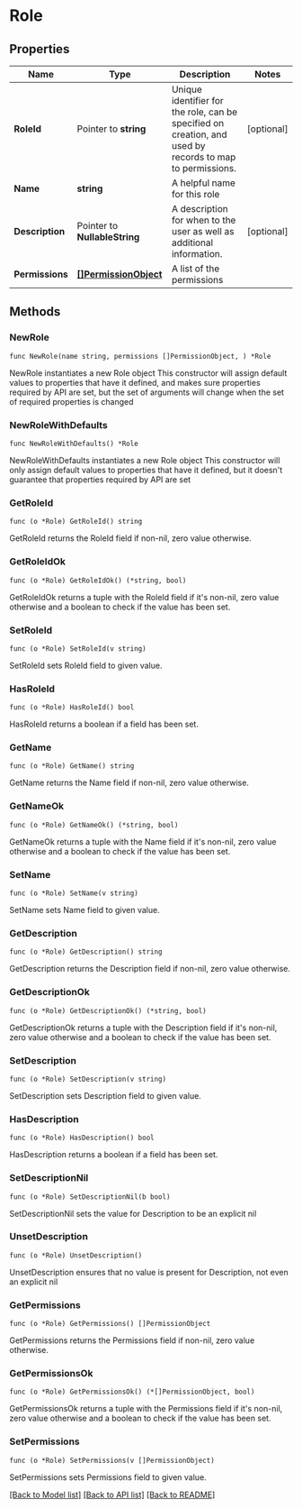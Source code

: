 # Role

## Properties

Name | Type | Description | Notes
------------ | ------------- | ------------- | -------------
**RoleId** | Pointer to **string** | Unique identifier for the role, can be specified on creation, and used by records to map to permissions. | [optional] 
**Name** | **string** | A helpful name for this role | 
**Description** | Pointer to **NullableString** | A description for when to the user as well as additional information. | [optional] 
**Permissions** | [**[]PermissionObject**](PermissionObject.md) | A list of the permissions | 

## Methods

### NewRole

`func NewRole(name string, permissions []PermissionObject, ) *Role`

NewRole instantiates a new Role object
This constructor will assign default values to properties that have it defined,
and makes sure properties required by API are set, but the set of arguments
will change when the set of required properties is changed

### NewRoleWithDefaults

`func NewRoleWithDefaults() *Role`

NewRoleWithDefaults instantiates a new Role object
This constructor will only assign default values to properties that have it defined,
but it doesn't guarantee that properties required by API are set

### GetRoleId

`func (o *Role) GetRoleId() string`

GetRoleId returns the RoleId field if non-nil, zero value otherwise.

### GetRoleIdOk

`func (o *Role) GetRoleIdOk() (*string, bool)`

GetRoleIdOk returns a tuple with the RoleId field if it's non-nil, zero value otherwise
and a boolean to check if the value has been set.

### SetRoleId

`func (o *Role) SetRoleId(v string)`

SetRoleId sets RoleId field to given value.

### HasRoleId

`func (o *Role) HasRoleId() bool`

HasRoleId returns a boolean if a field has been set.

### GetName

`func (o *Role) GetName() string`

GetName returns the Name field if non-nil, zero value otherwise.

### GetNameOk

`func (o *Role) GetNameOk() (*string, bool)`

GetNameOk returns a tuple with the Name field if it's non-nil, zero value otherwise
and a boolean to check if the value has been set.

### SetName

`func (o *Role) SetName(v string)`

SetName sets Name field to given value.


### GetDescription

`func (o *Role) GetDescription() string`

GetDescription returns the Description field if non-nil, zero value otherwise.

### GetDescriptionOk

`func (o *Role) GetDescriptionOk() (*string, bool)`

GetDescriptionOk returns a tuple with the Description field if it's non-nil, zero value otherwise
and a boolean to check if the value has been set.

### SetDescription

`func (o *Role) SetDescription(v string)`

SetDescription sets Description field to given value.

### HasDescription

`func (o *Role) HasDescription() bool`

HasDescription returns a boolean if a field has been set.

### SetDescriptionNil

`func (o *Role) SetDescriptionNil(b bool)`

 SetDescriptionNil sets the value for Description to be an explicit nil

### UnsetDescription
`func (o *Role) UnsetDescription()`

UnsetDescription ensures that no value is present for Description, not even an explicit nil
### GetPermissions

`func (o *Role) GetPermissions() []PermissionObject`

GetPermissions returns the Permissions field if non-nil, zero value otherwise.

### GetPermissionsOk

`func (o *Role) GetPermissionsOk() (*[]PermissionObject, bool)`

GetPermissionsOk returns a tuple with the Permissions field if it's non-nil, zero value otherwise
and a boolean to check if the value has been set.

### SetPermissions

`func (o *Role) SetPermissions(v []PermissionObject)`

SetPermissions sets Permissions field to given value.



[[Back to Model list]](../README.md#documentation-for-models) [[Back to API list]](../README.md#documentation-for-api-endpoints) [[Back to README]](../README.md)


